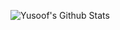 ![Yusoof's Github Stats](https://github-readme-stats.vercel.app/api?username=fouyos&show_icons=true&title_color=fff&icon_color=79ff97&text_color=9f9f9f&bg_color=151515)
